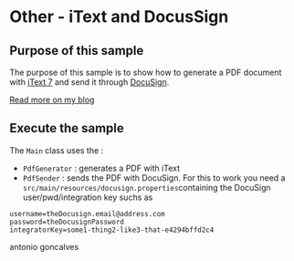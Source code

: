# Other - iText and DocusSign

## Purpose of this sample

The purpose of this sample is to show how to generate a PDF document with [iText 7](http://itextpdf.com/) and send it through [DocuSign](http://docusign.com).

[Read more on my blog](https://antoniogoncalves.org/2017/01/30/automating-administrative-tasks-with-itext-and-docusign/)

## Execute the sample

The `Main` class uses the :

* `PdfGenerator` : generates a PDF with iText
* `PdfSender` : sends the PDF with DocuSign. For this to work you need a `src/main/resources/docusign.properties`containing the DocuSign user/pwd/integration key suchs as 

```
username=theDocusign.email@address.com
password=theDocusignPassword
integratorKey=some1-thing2-like3-that-e4294bffd2c4
```

<div class="footer">
    <span class="footerTitle"><span class="uc">a</span>ntonio <span class="uc">g</span>oncalves</span>
</div>
